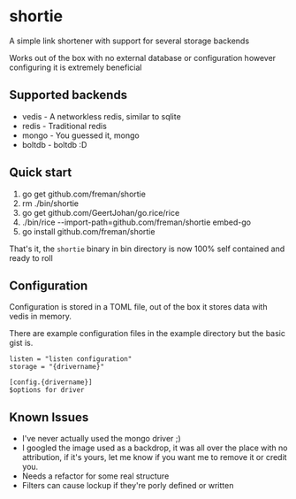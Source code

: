 # shortie

A simple link shortener with support for several storage backends

Works out of the box with no external database or configuration however configuring it is extremely beneficial

## Supported backends

 * vedis - A networkless redis, similar to sqlite
 * redis - Traditional redis
 * mongo - You guessed it, mongo
 * boltdb - boltdb :D

## Quick start

 1. go get github.com/freman/shortie
 2. rm ./bin/shortie
 3. go get github.com/GeertJohan/go.rice/rice
 4. ./bin/rice --import-path=github.com/freman/shortie embed-go
 5. go install github.com/freman/shortie

That's it, the `shortie` binary in bin directory is now 100% self contained and ready to roll

## Configuration

Configuration is stored in a TOML file, out of the box it stores data with vedis in memory.

There are example configuration files in the example directory but the basic gist is.

	listen = "listen configuration"
	storage = "{drivername}"

	[config.{drivername}]
	$options for driver

## Known Issues

 * I've never actually used the mongo driver ;)
 * I googled the image used as a backdrop, it was all over the place with no attribution, if it's yours, let me know if you want me to remove it or credit you.
 * Needs a refactor for some real structure
 * Filters can cause lockup if they're porly defined or written
